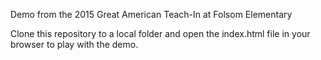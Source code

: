 Demo from the 2015 Great American Teach-In at Folsom Elementary

Clone this repository to a local folder and open the index.html file in your browser to play with the demo.